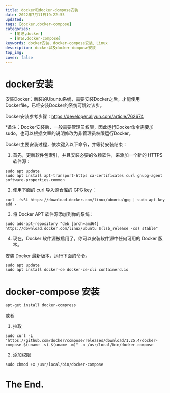 ```yaml
---
title: docker和docker-dompose安装
date: 2022年7月11日19:22:55
updated:
tags: [docker,docker-compose]
categories:	
  - [笔记,docker]
  - [笔记,docker-compose]
keywords: docker安装、docker-compose安装、Linux
description: docker以及docker-dompose安装
top_img:
cover: false
---
```


# docker安装

​		安装Docker：新装的Ubuntu系统，需要安装Docker之后，才能使用Dockerfile，已经安装Docker的系统可跳过该步。

Docker安装参考步骤：https://developer.aliyun.com/article/762674

​		*备注：Docker安装后，一般需要管理员权限，因此运行Docker命令需要加sudo，也可以根据文章的说明修改为非管理员权限运行Docker。

Docker主要安装过程，依次键入以下命令，并等待安装结束：

1. 首先，更新软件包索引，并且安装必要的依赖软件，来添加一个新的 HTTPS 软件源：

```shell
sudo apt update
sudo apt install apt-transport-https ca-certificates curl gnupg-agent software-properties-common
```

2. 使用下面的 curl 导入源仓库的 GPG key：

```shell
curl -fsSL https://download.docker.com/linux/ubuntu/gpg | sudo apt-key add -
```

3. 将 Docker APT 软件源添加到你的系统：

```shell
sudo add-apt-repository "deb [arch=amd64] https://download.docker.com/linux/ubuntu $(lsb_release -cs) stable"
```

4. 现在，Docker 软件源被启用了，你可以安装软件源中任何可用的 Docker 版本。

安装 Docker 最新版本，运行下面的命令。

```shell
sudo apt update
sudo apt install docker-ce docker-ce-cli containerd.io
```

# docker-compose 安装

```shell
apt-get install docker-compress
```

或者

1) 拉取

```shell
sudo curl -L "https://github.com/docker/compose/releases/download/1.25.4/docker-compose-$(uname -s)-$(uname -m)" -o /usr/local/bin/docker-compose
```

2. 添加权限

```shell
sudo chmod +x /usr/local/bin/docker-compose
```



# The End.
